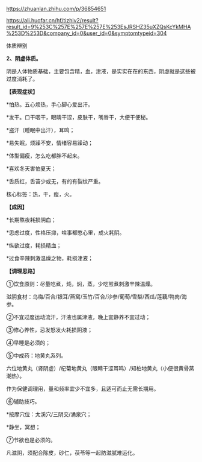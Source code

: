 

https://zhuanlan.zhihu.com/p/36854651

https://ali.huofar.cn/hf/tizhiv2/result?result_id=9%253C%257E%257E%257E%253EsJRSHZ35uXZQsKcYkMHA%253D%253D&company_id=0&user_id=0&symptomtypeid=304

体质辨别

**2、阴虚体质。**

阴是人体物质基础，主要包含精，血，津液，是实实在在的东西，阴虚就是这些被过度消耗了。

**【表现症状】**

*怕热。五心烦热，手心脚心爱出汗。

*发干。口干咽干，眼睛干涩，皮肤干，嘴唇干，大便干便秘。

*盗汗（睡眠中出汗），耳鸣；

*易失眠，烦躁不安，情绪容易躁动；

*体型偏瘦，怎么吃都胖不起来。

*喜欢冬天害怕夏天；

*舌质红，舌苔少或无，有的有裂纹严重。

核心标签：热，干，瘦，火。

**【成因】**

*长期熬夜耗损阴血；

*思虑过度，性格压抑，啥事都憋心里，成火耗阴。

*纵欲过度，耗损精血；

*过食辛辣刺激温燥之物，耗损津液；

**【调理思路】**

①饮食原则：尽量吃煮，炖，焖，蒸，少吃煎煮刺激辛辣温燥。

滋阴食材：乌梅/百合/银耳/燕窝/玉竹/百合/沙参/葡萄/雪梨/西瓜/莲藕/鸭肉/海参。

②不宜过度运动流汗，汗液也属津液，晚上宜静养不宜过动；

③修心养性，忌发怒发火耗损阴液；

④早睡是必须的；

⑤中成药：地黄丸系列。

六位地黄丸（肾阴虚）/杞菊地黄丸（眼睛干涩耳鸣）/知柏地黄丸（小便很黄骨蒸潮热）。

作为保健调理用，量和频率宜少不宜多，且适可而止无需长期用。

⑥辅助技巧。

*按摩穴位：太溪穴/三阴交/涌泉穴；

*静坐，冥想；



⑦节欲也是必须的。

凡滋阴，须配合陈皮，砂仁，茯苓等一起防滋腻难运化。